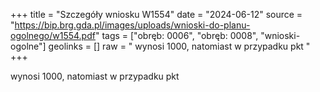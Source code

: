 +++
title = "Szczegóły wniosku W1554"
date = "2024-06-12"
source = "https://bip.brg.gda.pl/images/uploads/wnioski-do-planu-ogolnego/w1554.pdf"
tags = ["obręb: 0006", "obręb: 0008", "wnioski-ogolne"]
geolinks = []
raw = " wynosi 1000, natomiast w przypadku pkt "
+++

 wynosi 1000, natomiast w przypadku pkt 


